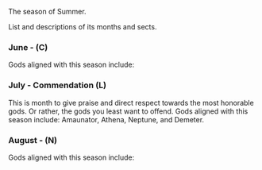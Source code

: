 The season of Summer.

List and descriptions of its months and sects.



### June -  (C)

Gods aligned with this season include: 
### July - Commendation (L)
This is month to give praise and direct respect towards the most honorable gods. Or rather, the gods you least want to offend. Gods aligned with this season include: Amaunator, Athena, Neptune, and Demeter.
### August - (N)

Gods aligned with this season include: 